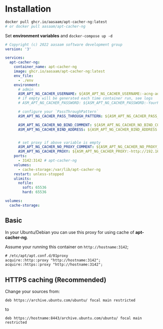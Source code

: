 # Installation

```bash
docker pull ghcr.io/aasaam/apt-cacher-ng:latest
# or docker pull aasaam/apt-cacher-ng
```

Set **environment variables** and `docker-compose up -d`

```yml
# Copyright (c) 2022 aasaam software development group
version: '3'

services:
  apt-cacher-ng:
    container_name: apt-cacher-ng
    image: ghcr.io/aasaam/apt-cacher-ng:latest
    env_file:
      - ./env
    environment:
      # admin
      ASM_APT_NG_CACHER_USERNAME: ${ASM_APT_NG_CACHER_USERNAME:-acng-admin}
      # if empty will be generated each time container run, see logs
      # ASM_APT_NG_CACHER_PASSWORD: ${ASM_APT_NG_CACHER_PASSWORD:-YourPassw0rd}

      # configure your `PassThroughPattern`
      ASM_APT_NG_CACHER_PASS_THROUGH_PATTERN: ${ASM_APT_NG_CACHER_PASS_THROUGH_PATTERN:-^(.*):443}

      ASM_APT_NG_CACHER_NO_BIND_COMMENT: ${ASM_APT_NG_CACHER_NO_BIND_COMMENT:-#}
      ASM_APT_NG_CACHER_BIND_ADDRESS: ${ASM_APT_NG_CACHER_BIND_ADDRESS:-127.0.0.1}


      # set proxy if above variable is empty
      ASM_APT_NG_CACHER_NO_PROXY_COMMENT: ${ASM_APT_NG_CACHER_NO_PROXY_COMMENT:-#}
      ASM_APT_NG_CACHER_PROXY: ${ASM_APT_NG_CACHER_PROXY:-http://192.168.1.1:8080}
    ports:
      - 3142:3142 # apt-cacher-ng
    volumes:
      - cache-storage:/var/lib/apt-cacher-ng
    restart: unless-stopped
    ulimits:
      nofile:
        soft: 65536
        hard: 65536

volumes:
  cache-storage:
```

## Basic

In your Ubuntu/Debian you can use this proxy for using cache of **apt-cacher-ng**.

Assume your running this container on `http://hostname:3142`;

```txt
# /etc/apt/apt.conf.d/01proxy
acquire::http::proxy "http://hostname:3142";
acquire::https::proxy "http://hostname:3142";
```

## HTTPS caching (Recommended)

Change your sources from:

```
deb https://archive.ubuntu.com/ubuntu/ focal main restricted
```

to

```
deb https://hostname:8443/archive.ubuntu.com/ubuntu/ focal main restricted
```
